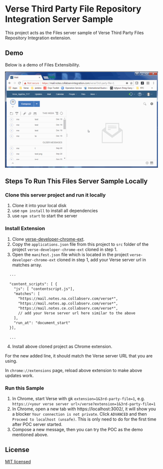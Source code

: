 # Verse Third Party File Repository Integration Server Sample

This project acts as the Files server sample of Verse Third Party Files Repository Integration extension.

## Demo

Below is a demo of Files Extensibility.

![Demo](./Files-Extensibility-POC.gif)

## Steps To Run This Files Server Sample Locally

### Clone this server project and run it locally

1. Clone it into your local disk
2. use `npm install` to install all dependencies
3. use `npm start` to start the server

### Install Extension

1. Clone [verse-developer-chrome-ext](https://github.ibm.com/IBM-Verse/verse-developer-chrome-ext).
2. Copy the `applications.json` file from this project to `src` folder of the project `verse-developer-chrome-ext` cloned in step 1.
3. Open the `manifest.json` file which is located in the project `verse-developer-chrome-ext` cloned in step 1, add your Verse server url in matches array.
```
  ...
  
  "content_scripts": [ {
    "js": [ "contentscript.js"],
    "matches": [
      "https://mail.notes.na.collabserv.com/verse*",
      "https://mail.notes.ap.collabserv.com/verse*",
      "https://mail.notes.ce.collabserv.com/verse*",
      // add your Verse server url here similar to the above
    ],
    "run_at": "document_start"
  }],

  ...
```
4. Install above cloned project as Chrome extension.

For the new added line, it should match the Verse server URL that you are using.

In `chrome://extensions` page, reload above extension to make above updates work.

### Run this Sample

1. In Chrome, start Verse with gk `extension=1&3rd-party-file=1`, e.g. `https://<your verse server url>/verse?extension=1&3rd-party-file=1`
2. In Chrome, open a new tab with https://localhost:3002/, it will show you a blocker `Your connection is not private`. Click `ADVANCED` and then `Proceed to localhost (unsafe)`. This is only need to do for the first time after POC server started.
3. Compose a new message, then you can try the POC as the demo mentioned above.

## License

[MIT licensed](./LICENSE)
